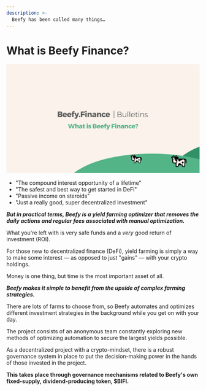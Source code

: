 ```yaml
---
description: >-
  Beefy has been called many things… 
---
```


# What is Beefy Finance?

![](../.gitbook/assets/bulletin-what-is-beefy-finance.png)

* "The compound interest opportunity of a lifetime"
* "The safest and best way to get started in DeFi"
* "Passive income on steroids"
* "Just a really good, super decentralized investment"

**_But in practical terms, Beefy is a yield farming optimizer that removes the daily actions and regular fees associated with manual optimization._** 

What you're left with is very safe funds and a *very* good return of investment (ROI). 

For those new to decentralized finance (DeFi), yield farming is simply a way to make some interest — as opposed to just "gains" — with your crypto holdings.

Money is one thing, but time is the most important asset of all. 

**_Beefy makes it simple to benefit from the upside of complex farming strategies._** 

There are lots of farms to choose from, so Beefy automates and optimizes different investment strategies in the background while you get on with your day.

The project consists of an anonymous team constantly exploring new methods of optimizing automation to secure the largest yields possible.

As a decentralized project with a crypto-mindset, there is a robust governance system in place to put the decision-making power in the hands of those invested in the project.

**This takes place through governance mechanisms related to Beefy's own fixed-supply, dividend-producing token, $BIFI.**
